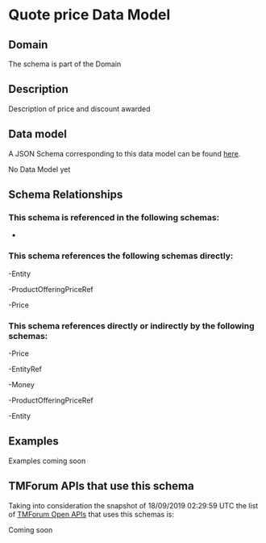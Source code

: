 # Quote price Data Model

## Domain

The  schema is part of the  Domain

## Description

Description of price and discount awarded

## Data model

A JSON Schema corresponding to this data model can be found
[here](https://github.com/tmforum-rand/schemas/blob/master/Customer/QuotePrice.schema.json).

No Data Model yet

## Schema Relationships

### This schema is referenced in the following schemas:

-

### This schema references the following schemas directly:

-Entity

-ProductOfferingPriceRef

-Price

### This schema references directly or indirectly by the following schemas:

-Price

-EntityRef

-Money

-ProductOfferingPriceRef

-Entity



## Examples

Examples coming soon

## TMForum APIs that use this schema

Taking into consideration the snapshot of 18/09/2019 02:29:59 UTC the list of [TMForum Open APIs](https://www.tmforum.org/open-apis/) that uses this schemas is:

Coming soon